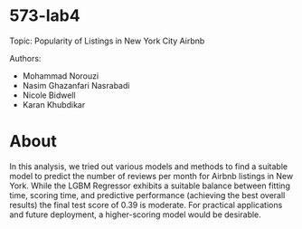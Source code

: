 # 573-lab4
Topic: Popularity of Listings in New York City Airbnb

Authors: 
- Mohammad Norouzi
- Nasim Ghazanfari Nasrabadi
- Nicole Bidwell
- Karan Khubdikar

# About
In this analysis, we tried out various models and methods to find a suitable model to predict the number of reviews per month for Airbnb listings in New York. While the LGBM Regressor exhibits a suitable balance between fitting time, scoring time, and predictive performance (achieving the best overall results) the final test score of 0.39 is moderate. For practical applications and future deployment, a higher-scoring model would be desirable.
